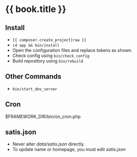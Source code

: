 <!--
id: readme
tags: ''
-->

# {{ book.title }}

## Install

* `{{ composer.create_project|raw }}`
* `cd app && bin/install`
* Open the configuration files and replace tokens as shown.
* Check config using `bin/check_config`
* Build repository using `bin/rebuild`

## Other Commands

* `bin/start_dev_server`

## Cron

$FRAMEWORK_DIR/bin/on_cron.php

## satis.json

* Never alter _data/satis.json_ directly.
* To update name or homepage, you must edit _satis.json_
